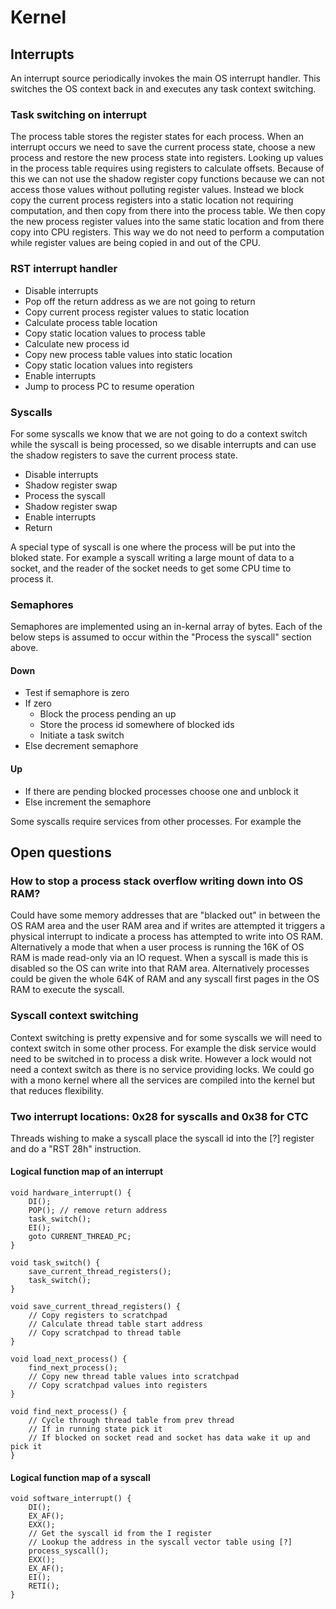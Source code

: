 # Kernel

## Interrupts

An interrupt source periodically invokes the main OS interrupt handler. This switches the OS context back in and executes any task context switching.

### Task switching on interrupt

The process table stores the register states for each process. When an interrupt occurs we need to save the current process state, choose a new process and restore the new process state into registers. Looking up values in the process table requires using registers to calculate offsets. Because of this we can not use the shadow register copy functions because we can not access those values without polluting register values. Instead we block copy the current process registers into a static location not requiring computation, and then copy from there into the process table. We then copy the new process register values into the same static location and from there copy into CPU registers. This way we do not need to perform a computation while register values are being copied in and out of the CPU.

### RST interrupt handler

* Disable interrupts
* Pop off the return address as we are not going to return
* Copy current process register values to static location
* Calculate process table location
* Copy static location values to process table
* Calculate new process id
* Copy new process table values into static location
* Copy static location values into registers
* Enable interrupts
* Jump to process PC to resume operation

### Syscalls

For some syscalls we know that we are not going to do a context switch while the syscall is being processed, so we disable interrupts and can use the shadow registers to save the current process state.

* Disable interrupts
* Shadow register swap
* Process the syscall
* Shadow register swap
* Enable interrupts
* Return

A special type of syscall is one where the process will be put into the bloked state. For example a syscall writing a large mount of data to a socket, and the reader of the socket needs to get some CPU time to process it.

### Semaphores

Semaphores are implemented using an in-kernal array of bytes. Each of the below steps is assumed to occur within the "Process the syscall" section above.

#### Down

* Test if semaphore is zero
* If zero
  * Block the process pending an up
  * Store the process id somewhere of blocked ids
  * Initiate a task switch
* Else decrement semaphore

#### Up

* If there are pending blocked processes choose one and unblock it
* Else increment the semaphore

Some syscalls require services from other processes. For example the 

## Open questions

### How to stop a process stack overflow writing down into OS RAM?

Could have some memory addresses that are "blacked out" in between the OS RAM area and the user RAM area and if writes are attempted it triggers a physical interrupt to indicate a process has attempted to write into OS RAM. Alternatively a mode that when a user process is running the 16K of OS RAM is made read-only via an IO request. When a syscall is made this is disabled so the OS can write into that RAM area. Alternatively processes could be given the whole 64K of RAM and any syscall first pages in the OS RAM to execute the syscall.

### Syscall context switching

Context switching is pretty expensive and for some syscalls we will need to context switch in some other process. For example the disk service would need to be switched in to process a disk write. However a lock would not need a context switch as there is no service providing locks. We could go with a mono kernel where all the services are compiled into the kernel but that reduces flexibility.

### Two interrupt locations: 0x28 for syscalls and 0x38 for CTC

Threads wishing to make a syscall place the syscall id into the [?] register and do a "RST 28h" instruction.

#### Logical function map of an interrupt

    void hardware_interrupt() {
        DI();
        POP(); // remove return address
        task_switch();
        EI();
        goto CURRENT_THREAD_PC;
    }

    void task_switch() {
        save_current_thread_registers();
        task_switch();
    }

    void save_current_thread_registers() {
        // Copy registers to scratchpad
        // Calculate thread table start address
        // Copy scratchpad to thread table
    }

    void load_next_process() {
        find_next_process();
        // Copy new thread table values into scratchpad
        // Copy scratchpad values into registers
    }

    void find_next_process() {
        // Cycle through thread table from prev thread
        // If in running state pick it
        // If blocked on socket read and socket has data wake it up and pick it
    }

#### Logical function map of a syscall

    void software_interrupt() {
        DI();
        EX_AF();
        EXX();
        // Get the syscall id from the I register
        // Lookup the address in the syscall vector table using [?]
        process_syscall();
        EXX();
        EX_AF();
        EI();
        RETI();
    }

